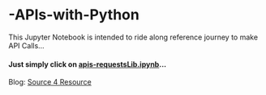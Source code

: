 # -APIs-with-Python
This Jupyter Notebook is intended to ride along reference journey to make API Calls...

#### Just simply click on [apis-requestsLib.ipynb](apis-requestsLib.ipynb)...

Blog: [Source 4 Resource](https://source4resource.blogspot.com)
